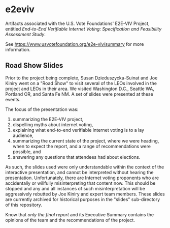 e2eviv
======

Artifacts associated with the U.S. Vote Foundations' E2E-VIV Project,
entitled *End-to-End Verifiable Internet Voting: Specification and
Feasibility Assessment Study*.

See
https://www.usvotefoundation.org/e2e-viv/summary
for more information.

## Road Show Slides

Prior to the project being complete, Susan Dzieduszycka-Suinat and Joe
Kiniry went on a "Road Show" to visit several of the LEOs involved in
the project and LEOs in their area.  We visited Washington D.C.,
Seattle WA, Portland OR, and Santa Fe NM.  A set of slides were
presented at these events.

The focus of the presentation was:
 1. summarizing the E2E-VIV project,
 2. dispelling myths about internet voting,
 3. explaining what end-to-end verifiable internet voting is to a lay
 audience,
 4. summarizing the current state of the project, where we were
 heading, when to expect the report, and a range of recommendations
 were possible, and
 5. answering any questions that attendees had about elections.

As such, the slides used were only understandable within the context
of the interactive presentation, and cannot be interpreted without
hearing the presentation.  Unfortunately, there are Internet voting
proponents who are accidentally or willfully misinterpreting that
content now.  This should be stopped and any and all instances of such
misinterpretation will be aggressively rebutted by Joe Kiniry and
expert team members.  These slides are currently archived for
historical purposes in the "slides" sub-directory of this repository.

Know that *only the final report* and its Executive Summary contains
the opinions of the team and the recommendations of the project.
